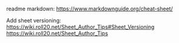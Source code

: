 readme markdown: https://www.markdownguide.org/cheat-sheet/

Add sheet versioning: https://wiki.roll20.net/Sheet_Author_Tips#Sheet_Versioning
https://wiki.roll20.net/Sheet_Author_Tips
